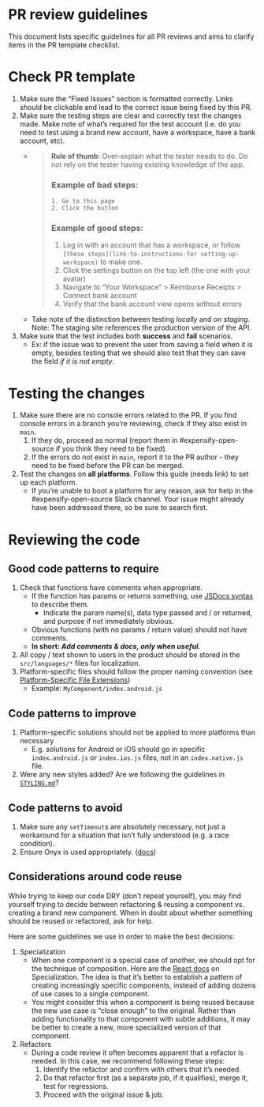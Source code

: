 # PR review guidelines

This document lists specific guidelines for all PR reviews and aims to clarify items in the PR template checklist.

# Check PR template

1.  Make sure the “Fixed Issues” section is formatted correctly. Links should be clickable and lead to the correct issue being fixed by this PR.
2.  Make sure the testing steps are clear and correctly test the changes made. Make note of what’s required for the test account (i.e. do you need to test using a brand new account, have a workspace, have a bank account, etc).
    -   > **Rule of thumb**: Over-explain what the tester needs to do. Do not rely on the tester having existing knowledge of the app.
        >
        > ### Example of bad steps:
        >
        >     1. Go to this page
        >     2. Click the button
        >
        > ### Example of good steps:
        >
        > 1. Log in with an account that has a workspace, or follow `[these steps](link-to-instructions-for setting-up-workspace)` to make one.
        > 2. Click the settings button on the top left (the one with your avatar)
        > 3. Navigate to “Your Workspace” > Reimburse Receipts > Connect bank account
        > 4. Verify that the bank account view opens without errors
    -   Take note of the distinction between testing _locally_ and _on staging_. Note: The staging site references the production version of the API.
3.  Make sure that the test includes both **success** and **fail** scenarios.
    - Ex: if the issue was to prevent the user from saving a field when it is empty, besides testing that we should also test that they can save the field _if it is not empty_.

# Testing the changes

1. Make sure there are no console errors related to the PR. If you find console errors in a branch you’re reviewing, check if they also exist in `main`.
    1. If they do, proceed as normal (report them in #expensify-open-source if you think they need to be fixed).
    2. If the errors do not exist in `main`, report it to the PR author - they need to be fixed before the PR can be merged.
2. Test the changes on **all platforms**. Follow this guide (needs link) to set up each platform.
    - If you’re unable to boot a platform for any reason, ask for help in the #expensify-open-source Slack channel. Your issue might already have been addressed there, so be sure to search first.

# Reviewing the code

## Good code patterns to require

1. Check that functions have comments when appropriate.
    - If the function has params or returns something, use [JSDocs syntax](<(https://github.com/Expensify/App/blob/main/contributingGuides/STYLE.md#jsdocs)>) to describe them.
        - Indicate the param name(s), data type passed and / or returned, and purpose if not immediately obvious.
    - Obvious functions (with no params / return value) should not have comments.
    - **In short: _Add comments & docs, only when useful._**
2. All copy / text shown to users in the product should be stored in the `src/languages/*` files for localization.
3. Platform-specific files should follow the proper naming convention (see [Platform-Specific File Extensions](https://github.com/expensify/app#platform-specific-file-extensions))
    - Example: `MyComponent/index.android.js`

## Code patterns to improve

1. Platform-specific solutions should not be applied to more platforms than necessary
    - E.g. solutions for Android or iOS should go in specific `index.android.js` or `index.ios.js` files, not in an `index.native.js` file.
2. Were any new styles added? Are we following the guidelines in [`STYLING.md`](./STYLING.md)?

## Code patterns to avoid

1. Make sure any `setTimeout`s are absolutely necessary, not just a workaround for a situation that isn’t fully understood (e.g. a race condition).
2. Ensure Onyx is used appropriately. ([docs](https://github.com/expensify/react-native-onyx#merging-data))

## Considerations around code reuse

While trying to keep our code DRY (don't repeat yourself), you may find yourself trying to decide between refactoring & reusing a component vs. creating a brand new component. When in doubt about whether something should be reused or refactored, ask for help.

Here are some guidelines we use in order to make the best decisions:

1. Specialization
    - When one component is a special case of another, we should opt for the technique of composition. Here are the [React docs](https://reactjs.org/docs/composition-vs-inheritance.html#specialization) on Specialization. The idea is that it’s better to establish a pattern of creating increasingly specific components, instead of adding dozens of use cases to a single component.
    - You might consider this when a component is being reused because the new use case is “close enough” to the original. Rather than adding functionality to that component with subtle additions, it may be better to create a new, more specialized version of that component.
1. Refactors
    - During a code review it often becomes apparent that a refactor is needed. In this case, we recommend following these steps:
        1. Identify the refactor and confirm with others that it’s needed.
        2. Do that refactor first (as a separate job, if it qualifies), merge it, test for regressions.
        3. Proceed with the original issue & job.
